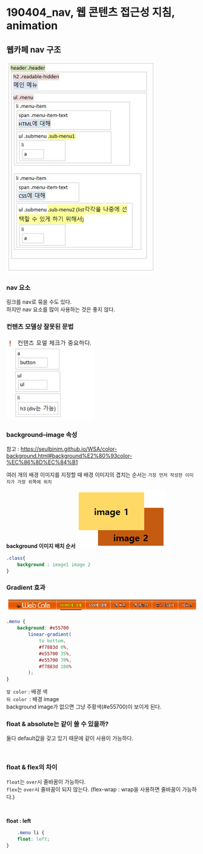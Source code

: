 # 190404_nav, 웹 콘텐츠 접근성 지침, animation



## 웹카페 nav 구조
![웹 카페 : nav 구조](./img/190404/nav구조.JPG)

### nav 요소 
링크를 nav로 묶을 수도 있다.  
하지만 nav 요소를 많이 사용하는 것은 좋지 않다.

### 컨텐츠 모델상 잘못된 문법
![컨텐츠 모델상 잘못된 문법](./img/190404/contents_model.JPG)

### background–image 속성
참고 : https://seulbinim.github.io/WSA/color-background.html#background%E2%80%93color-%EC%86%8D%EC%84%B1

여러 개의 배경 이미지를 지정할 때 배경 이미지의 겹치는 순서는 `가장 먼저 작성한 이미지가 가장 위쪽에 위치`

**background 이미지 배치 순서**
![배치 순서 이미지](./img/190404/bg배치순서.png)

```css
.class{ 
    background : image1 image 2 
}
```

### Gradient 효과

![메뉴](./img/190404/menu.png)
```css
.menu {
    background: #e55700
        linear-gradient(
            to bottom,
            #f7883d 0%,
            #e55700 35%,
            #e55700 70%,
            #f7883d 100%
        );
}
```

`앞 color` : 배경 색  
`뒤 color `: 배경 image  
background image가 없으면 그냥 주황색(#e55700)이 보이게 된다.

### float & absolute는 같이 쓸 수 있을까?
둘다 default값을 갖고 있기 때문에 같이 사용이 가능하다.  

<br>

### float & flex의 차이
`float`는 `over`시 줄바꿈이 가능하다.  
`flex`는 `over`시 줄바꿈이 되지 않는다. (flex-wrap : wrap을 사용하면 줄바꿈이 가능하다.)

<br>

**float : left**
```css
    .menu li {
    float: left;
}
```

